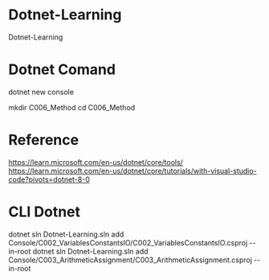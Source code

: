 # Dotnet-Learning
Dotnet-Learning


# Dotnet Comand 
dotnet new console


mkdir C006_Method
cd C006_Method


# Reference
https://learn.microsoft.com/en-us/dotnet/core/tools/
https://learn.microsoft.com/en-us/dotnet/core/tutorials/with-visual-studio-code?pivots=dotnet-8-0


# CLI Dotnet


dotnet sln Dotnet-Learning.sln add Console/C002_VariablesConstantsIO/C002_VariablesConstantsIO.csproj --in-root
dotnet sln Dotnet-Learning.sln add Console/C003_ArithmeticAssignment/C003_ArithmeticAssignment.csproj --in-root
